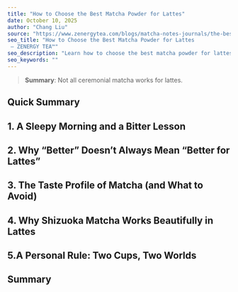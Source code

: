 ```yaml
---
title: "How to Choose the Best Matcha Powder for Lattes"
date: October 10, 2025
author: "Chang Liu"
source: "https://www.zenergytea.com/blogs/matcha-notes-journals/the-best-matcha-powder-for-lattes"
seo_title: "How to Choose the Best Matcha Powder for Lattes
 – ZENERGY TEA™"
seo_description: "Learn how to choose the best matcha powder for lattes. Ceremonial matcha with sweet, balanced umami creates smooth harmony in milk or oat milk."
seo_keywords: ""
---
```

> **Summary**:
> Not all ceremonial matcha works for lattes.

## Quick Summary
## 1. A Sleepy Morning and a Bitter Lesson
## 2. Why “Better” Doesn’t Always Mean “Better for Lattes”
## 3. The Taste Profile of Matcha (and What to Avoid)
## 4. Why Shizuoka Matcha Works Beautifully in Lattes
## 5.A Personal Rule: Two Cups, Two Worlds
## Summary